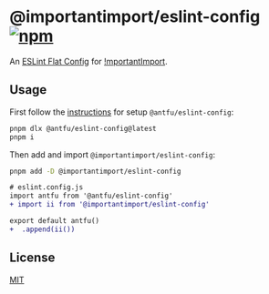 # @importantimport/eslint-config [![npm](https://img.shields.io/npm/v/@importantimport/eslint-config)](https://npmjs.com/package/@importantimport/eslint-config)

An [ESLint Flat Config](https://eslint.org/docs/latest/use/configure/configuration-files-new) for [!mportantImport](https://github.com/importantimport).

## Usage

First follow the [instructions](https://github.com/antfu/eslint-config#usage) for setup `@antfu/eslint-config`:

```bash
pnpm dlx @antfu/eslint-config@latest
pnpm i
```

Then add and import `@importantimport/eslint-config`:

```bash
pnpm add -D @importantimport/eslint-config
```

```diff
# eslint.config.js
import antfu from '@antfu/eslint-config'
+ import ii from '@importantimport/eslint-config'

export default antfu()
+  .append(ii())
```

## License

[MIT](../../LICENSE.md)
